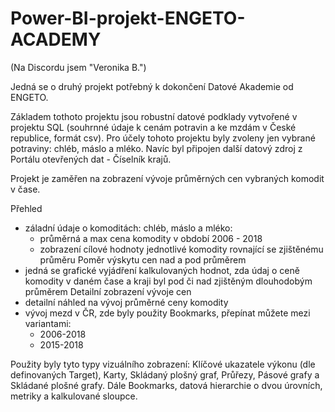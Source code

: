 # Power-BI-projekt-ENGETO-ACADEMY
(Na Discordu jsem "Veronika B.")

Jedná se o druhý projekt potřebný k dokončení Datové Akademie od ENGETO.

Základem tothoto projektu jsou robustní datové podklady vytvořené v projektu SQL (souhrnné údaje k cenám potravin a ke mzdám v České republice, formát csv). Pro účely tohoto projektu byly zvoleny jen vybrané potraviny: chléb, máslo a mléko. Navíc byl připojen další datový zdroj z Portálu otevřených dat - Číselník krajů.

Projekt je zaměřen na zobrazení vývoje průměrných cen vybraných komodit v čase.

Přehled
  - záladní údaje o komoditách: chléb, máslo a mléko:
    - průměrná a max cena komodity v období 2006 - 2018
    - zobrazení cílové hodnoty jednotlivé komodity rovnající se zjištěnému průměru
Poměr výskytu cen nad a pod průměrem
  - jedná se grafické vyjádření kalkulovaných hodnot, zda údaj o ceně komodity v daném čase a kraji byl pod či nad zjištěným dlouhodobým průměrem
Detailní zobrazení vývoje cen
  - detailní náhled na vývoj průměrné ceny komodity 
  - vývoj mezd v ČR, zde byly použity Bookmarks, přepínat můžete mezi variantami:
    - 2006-2018
    - 2015-2018
    
Použity byly tyto typy vizuálního zobrazení: Klíčové ukazatele výkonu (dle definovaných Target), Karty, Skládaný plošný graf, Průřezy, Pásové grafy a Skládané plošné grafy. Dále Bookmarks, datová hierarchie o dvou úrovních, metriky a kalkulované sloupce.



